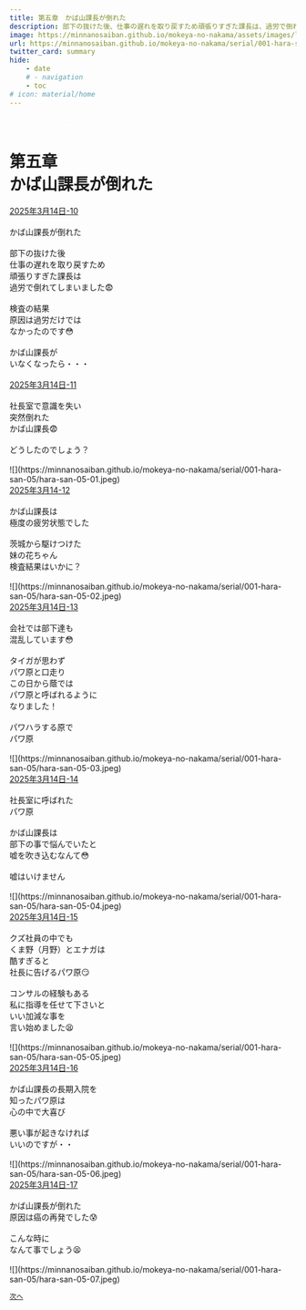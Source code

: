 ```yaml
---
title: 第五章　かば山課長が倒れた
description: 部下の抜けた後、仕事の遅れを取り戻すため頑張りすぎた課長は、過労で倒れてしまいました😨
image: https://minnanosaiban.github.io/mokeya-no-nakama/assets/images/logo.png
url: https://minnanosaiban.github.io/mokeya-no-nakama/serial/001-hara-san-05/
twitter_card: summary
hide:
    - date
    # - navigation
    - toc
# icon: material/home
---
```


<p style="margin: 0em;">
  <a href="https://twitter.com/share?url=https://minnanosaiban.github.io/mokeya-no-nakama/serial/001-hara-san-05/ &text=第五章　かば山課長が倒れた（部下の抜けた後、仕事の遅れを取り戻すため頑張りすぎた課長は、過労で倒れてしまいました😨）"
     target="_blank" class="bdg-dark" style="color: #FFFFFF;">
    X - Twitterでシェア
  </a>
</p>

<h1 class="center-h">
第五章<br>かば山課長が倒れた
</h1>

<div class="margin-note">
<a href="https://x.com/uNjQzdmj9c99431/status/1900526538149462298" target="_blank">
  <i class="fa-brands fa-x-twitter"></i> 2025年3月14日-10
</a><br>
<br>
かば山課長が倒れた<br>
<br>
部下の抜けた後<br>
仕事の遅れを取り戻すため<br>
頑張りすぎた課長は<br>
過労で倒れてしまいました😨<br>
<br>
検査の結果<br>
原因は過労だけでは<br>
なかったのです😳<br>
<br>
かば山課長が<br>
いなくなったら・・・<br>
<br>
<a href="https://x.com/uNjQzdmj9c99431/status/1900526640511562173" target="_blank">
  <i class="fa-brands fa-x-twitter"></i> 2025年3月14日-11
</a><br>
<br>
社長室で意識を失い<br>
突然倒れた<br>
かば山課長😨<br>
<br>
どうしたのでしょう？<br>
<br>
</div>
<div class="center" markdown>
![](https://minnanosaiban.github.io/mokeya-no-nakama/serial/001-hara-san-05/hara-san-05-01.jpeg)
</div>


<div class="margin-note">
<a href="https://x.com/uNjQzdmj9c99431/status/1900526793515512009" target="_blank">
  <i class="fa-brands fa-x-twitter"></i> 2025年3月14-12
</a><br>
<br>
かば山課長は<br>
極度の疲労状態でした<br>
<br>
茨城から駆けつけた<br>
妹の花ちゃん<br>
検査結果はいかに？<br>
<br>
</div>
<div class="center" markdown>
![](https://minnanosaiban.github.io/mokeya-no-nakama/serial/001-hara-san-05/hara-san-05-02.jpeg)
</div>


<div class="margin-note">
<a href="https://x.com/uNjQzdmj9c99431/status/1900527013326434668" target="_blank">
  <i class="fa-brands fa-x-twitter"></i> 2025年3月14日-13
</a><br>
<br>
会社では部下達も<br>
混乱しています😳<br>
<br>
タイガが思わず<br>
パワ原と口走り<br>
この日から蔭では<br>
パワ原と呼ばれるように<br>
なりました！<br>
<br>
パワハラする原で<br>
パワ原<br>
<br>
</div>
<div class="center" markdown>
![](https://minnanosaiban.github.io/mokeya-no-nakama/serial/001-hara-san-05/hara-san-05-03.jpeg)
</div>


<div class="margin-note">
<a href="https://x.com/uNjQzdmj9c99431/status/1900527407586783618" target="_blank">
  <i class="fa-brands fa-x-twitter"></i> 2025年3月14日-14
</a><br>
<br>
社長室に呼ばれた<br>
パワ原<br>
<br>
かば山課長は<br>
部下の事で悩んでいたと<br>
嘘を吹き込むなんて😳<br>
<br>
嘘はいけません<br>
<br>
</div>
<div class="center" markdown>
![](https://minnanosaiban.github.io/mokeya-no-nakama/serial/001-hara-san-05/hara-san-05-04.jpeg)
</div>


<div class="margin-note">
<a href="https://x.com/uNjQzdmj9c99431/status/1900527555448557810" target="_blank">
  <i class="fa-brands fa-x-twitter"></i> 2025年3月14日-15
</a><br>
<br>
クズ社員の中でも<br>
くま野（月野）とエナガは<br>
酷すぎると<br>
社長に告げるパワ原😏<br>
<br>
コンサルの経験もある<br>
私に指導を任せて下さいと<br>
いい加減な事を<br>
言い始めました😫<br>
<br>
</div>
<div class="center" markdown>
![](https://minnanosaiban.github.io/mokeya-no-nakama/serial/001-hara-san-05/hara-san-05-05.jpeg)
</div>


<div class="margin-note">
<a href="https://x.com/uNjQzdmj9c99431/status/1900527736545804614" target="_blank">
  <i class="fa-brands fa-x-twitter"></i> 2025年3月14日-16
</a><br>
<br>
かば山課長の長期入院を<br>
知ったパワ原は<br>
心の中で大喜び<br>
<br>
悪い事が起きなければ<br>
いいのですが・・<br>
<br>
</div>
<div class="center" markdown>
![](https://minnanosaiban.github.io/mokeya-no-nakama/serial/001-hara-san-05/hara-san-05-06.jpeg)
</div>


<div class="margin-note">
<a href="https://x.com/uNjQzdmj9c99431/status/1900527847137222712" target="_blank">
  <i class="fa-brands fa-x-twitter"></i> 2025年3月14日-17
</a><br>
<br>
かば山課長が倒れた<br>
原因は癌の再発でした😰<br>
<br>
こんな時に<br>
なんて事でしょう😫<br>
<br>
</div>
<div class="center" markdown>
![](https://minnanosaiban.github.io/mokeya-no-nakama/serial/001-hara-san-05/hara-san-05-07.jpeg)
</div>

<p class="center" style="font-size: 0.85em;">
  <a href="https://minnanosaiban.github.io/mokeya-no-nakama/serial/001-hara-san-06/" style="text-decoration: underline;">
    次へ
  </a>
</p>